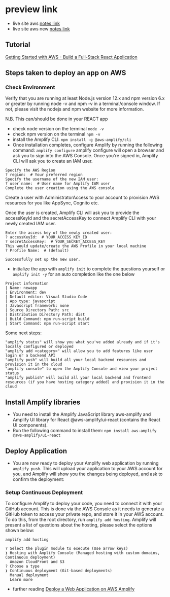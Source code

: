 # preview link
- live site aws [notes link](https://master.d2h0uej9jjefv2.amplifyapp.com/)
- live site aws new [notes link](https://dev.d33eh1213qszdc.amplifyapp.com)

## Tutorial 
[Getting Started with AWS - Build a Full-Stack React Application](https://aws.amazon.com/getting-started/hands-on/build-react-app-amplify-graphql/)

## Steps taken to deploy an app on AWS
### Check Environment
Verify that you are running at least Node.js version 12.x and npm version 6.x or greater by running node -v and npm -v in a terminal/console window. If not, please visit the nodejs and npm website for more information.

N.B. This can/should be done in your REACT app

- check node version on the terminal
`node -v`
- check npm version on the terminal
`npm -v` 
- install the Amplify CLI.
`npm install -g @aws-amplify/cli` 
- Once installation completes, configure Amplify by running the following command:
`amplify configure`
amplify configure will open a browser and ask you to sign into the AWS Console.
Once you're signed in, Amplify CLI will ask you to create an IAM user.

```
Specify the AWS Region
? region:  # Your preferred region
Specify the username of the new IAM user:
? user name:  # User name for Amplify IAM user
Complete the user creation using the AWS console
```

Create a user with AdministratorAccess to your account to provision AWS resources for you like AppSync, Cognito etc.

Once the user is created, Amplify CLI will ask you to provide the accessKeyId and the secretAccessKey to connect Amplify CLI with your newly created IAM user.

```
Enter the access key of the newly created user:
? accessKeyId:  # YOUR_ACCESS_KEY_ID
? secretAccessKey:  # YOUR_SECRET_ACCESS_KEY
This would update/create the AWS Profile in your local machine
? Profile Name:  # (default)

Successfully set up the new user.
```

- initialize the app with `amplify init` to complete the questions yourself or `amplify init -y` for an auto completion like the one below
```
Project information
| Name: newapp
| Environment: dev
| Default editor: Visual Studio Code
| App type: javascript
| Javascript framework: none
| Source Directory Path: src
| Distribution Directory Path: dist
| Build Command: npm run-script build
| Start Command: npm run-script start
```

Some next steps:
```
"amplify status" will show you what you've added already and if it's locally configured or deployed
"amplify add <category>" will allow you to add features like user login or a backend API
"amplify push" will build all your local backend resources and provision it in the cloud
"amplify console" to open the Amplify Console and view your project status
"amplify publish" will build all your local backend and frontend resources (if you have hosting category added) and provision it in the cloud
```

## Install Amplify libraries
- You need to install the Amplify JavaScript library aws-amplify and Amplify UI library for React @aws-amplify/ui-react (contains the React UI components).
- Run the following command to install them: `npm install aws-amplify @aws-amplify/ui-react` 

## Deploy Application
- You are now ready to deploy your Amplify web application by running `amplify push`. This will upload your application to your AWS account for you, and Amplify will show you the changes being deployed, and ask to confirm the deployment:

### Setup Continuous Deployment
To configure Amplify to deploy your code, you need to connect it with your GitHub account. This is done via the AWS Console as it needs to generate a GitHub token to access your private repo, and store it in your AWS account. To do this, from the root directory, run `amplify add hosting`. Amplify will present a list of questions about the hosting, please select the options shown below:
```
amplify add hosting

? Select the plugin module to execute (Use arrow keys)
❯ Hosting with Amplify Console (Managed hosting with custom domains, Continuous deployment)
  Amazon CloudFront and S3
? Choose a type
❯ Continuous deployment (Git-based deployments)
  Manual deployment
  Learn more
```

- further reading [Deploy a Web Application on AWS Amplify](https://aws.amazon.com/getting-started/guides/deploy-webapp-amplify/module-three/?pg=webappamplify)